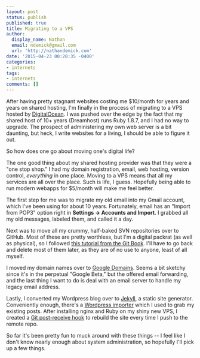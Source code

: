 ```yaml
---
layout: post
status: publish
published: true
title: Migrating to a VPS
author:
  display_name: Nathan
  email: ndemick@gmail.com
  url: 'http://nathandemick.com'
date: '2015-04-23 00:20:35 -0400'
categories:
- internets
tags:
- internets
comments: []
---
```

After having pretty stagnant websites costing me $10/month for years and years
on shared hosting, I'm finally in the process of migrating to a VPS hosted by
[DigitalOcean](https://www.digitalocean.com/?refcode=572fd3127dc4). I was pushed
over the edge by the fact that my shared host of 10+ years (Dreamhost) runs
Ruby 1.8.7, and I had no way to upgrade. The prospect of administering my own
web server is a bit daunting, but heck, I write websites for a living, I should
be able to figure it out.

So how does one go about moving one's digital life?

The one good thing about my shared hosting provider was that they were a
"one stop shop." I had my domain registration, email, web hosting,
version control, _everything_ in one place. Moving to a VPS means that all my
services are all over the place. Such is life, I guess. Hopefully being able
to run modern webapps for $5/month will make me feel better.

The first step for me was to migrate my old email into my Gmail account, which
I've been using for about 10 years. Fortunately, email has an "Import from POP3"
option right in __Settings -> Accounts and Import__. I grabbed all my old
messages, labeled them, and called it a day.

Next was to move all my crummy, half-baked SVN repositories over to GitHub.
Most of these are pretty worthless, but I'm a digital packrat (as well as physical),
so I followed [this tutorial from the Git Book](http://git-scm.com/book/en/v2/Git-and-Other-Systems-Migrating-to-Git).
I'll have to go back and delete most of them later, as they are of no use to
anyone, least of all myself.

I moved my domain names over to [Google Domains](https://domains.google.com).
Seems a bit sketchy since it's in the perpetual "Google Beta," but the offered
email forwarding, and the last thing I want to do is deal with an email server
to handle my legacy email address.

Lastly, I converted my Wordpress blog over to [Jekyll](http://jekyllrb.com/),
a static site generator. Conveniently enough, there's a
[Wordpress importer](http://import.jekyllrb.com/docs/wordpress/)
which I used to grab my existing posts. After installing nginx and Ruby on my shiny new
VPS, I created a [Git post-receive hook](http://jekyllrb.com/docs/deployment-methods/#git-post-receive-hook)
to rebuild the site every time I push to the remote repo.

So far it's been pretty fun to muck around with these things -- I feel like I don't
know nearly enough about system administration, so hopefully I'll pick up
a few things.
